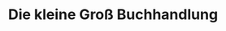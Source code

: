 ---
title: "Die kleine Groß Buchhandlung"
url: /halberstadt/die-kleine-gross-buchhandlung/
shop: Bücher
---